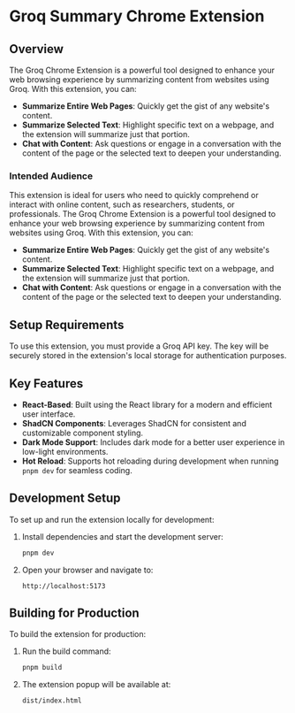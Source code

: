 # Groq Summary Chrome Extension

## Overview
The Groq Chrome Extension is a powerful tool designed to enhance your web browsing experience by summarizing content from websites using Groq. With this extension, you can:

- **Summarize Entire Web Pages**: Quickly get the gist of any website's content.
- **Summarize Selected Text**: Highlight specific text on a webpage, and the extension will summarize just that portion.
- **Chat with Content**: Ask questions or engage in a conversation with the content of the page or the selected text to deepen your understanding.

### Intended Audience
This extension is ideal for users who need to quickly comprehend or interact with online content, such as researchers, students, or professionals.
The Groq Chrome Extension is a powerful tool designed to enhance your web browsing experience by summarizing content from websites using Groq. With this extension, you can:

- **Summarize Entire Web Pages**: Quickly get the gist of any website's content.
- **Summarize Selected Text**: Highlight specific text on a webpage, and the extension will summarize just that portion.
- **Chat with Content**: Ask questions or engage in a conversation with the content of the page or the selected text to deepen your understanding.

## Setup Requirements
To use this extension, you must provide a Groq API key. The key will be securely stored in the extension's local storage for authentication purposes.

## Key Features
- **React-Based**: Built using the React library for a modern and efficient user interface.
- **ShadCN Components**: Leverages ShadCN for consistent and customizable component styling.
- **Dark Mode Support**: Includes dark mode for a better user experience in low-light environments.
- **Hot Reload**: Supports hot reloading during development when running `pnpm dev` for seamless coding.

## Development Setup
To set up and run the extension locally for development:

1. Install dependencies and start the development server:
   ```bash
   pnpm dev
   ```

2. Open your browser and navigate to:
   ```
   http://localhost:5173
   ```

## Building for Production
To build the extension for production:

1. Run the build command:
   ```bash
   pnpm build
   ```

2. The extension popup will be available at:
   ```
   dist/index.html
   ```
